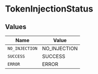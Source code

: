 # TokenInjectionStatus


## Values

| Name           | Value          |
| -------------- | -------------- |
| `NO_INJECTION` | NO_INJECTION   |
| `SUCCESS`      | SUCCESS        |
| `ERROR`        | ERROR          |